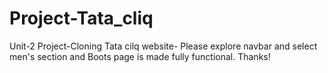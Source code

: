 # Project-Tata_cliq
 Unit-2 Project-Cloning Tata cilq website- Please explore navbar and select men's section and Boots page is made fully functional. Thanks!
